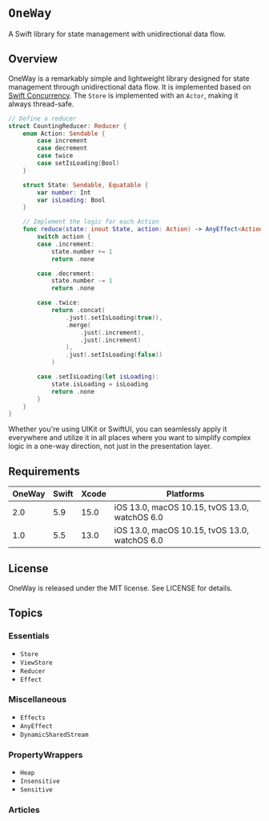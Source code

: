 # ``OneWay``

A Swift library for state management with unidirectional data flow.

## Overview

OneWay is a remarkably simple and lightweight library designed for state management through unidirectional data flow. It is implemented based on [Swift Concurrency](https://docs.swift.org/swift-book/documentation/the-swift-programming-language/concurrency/). The `Store` is implemented with an `Actor`, making it always thread-safe.

```swift
// Define a reducer
struct CountingReducer: Reducer {
    enum Action: Sendable {
        case increment
        case decrement
        case twice
        case setIsLoading(Bool)
    }

    struct State: Sendable, Equatable {
        var number: Int
        var isLoading: Bool
    }

    // Implement the logic for each Action
    func reduce(state: inout State, action: Action) -> AnyEffect<Action> {
        switch action {
        case .increment:
            state.number += 1
            return .none

        case .decrement:
            state.number -= 1
            return .none

        case .twice:
            return .concat(
                .just(.setIsLoading(true)),
                .merge(
                    .just(.increment),
                    .just(.increment)
                ),
                .just(.setIsLoading(false))
            )

        case .setIsLoading(let isLoading):
            state.isLoading = isLoading
            return .none
        }
    }
}
```

Whether you're using UIKit or SwiftUI, you can seamlessly apply it everywhere and utilize it in all places where you want to simplify complex logic in a one-way direction, not just in the presentation layer.

## Requirements

| OneWay | Swift | Xcode | Platforms                                     |
|--------|-------|-------|-----------------------------------------------|
| 2.0    | 5.9   | 15.0  | iOS 13.0, macOS 10.15, tvOS 13.0, watchOS 6.0 |
| 1.0    | 5.5   | 13.0  | iOS 13.0, macOS 10.15, tvOS 13.0, watchOS 6.0 |

## License

OneWay is released under the MIT license. See LICENSE for details.

## Topics

### Essentials

- ``Store``
- ``ViewStore``
- ``Reducer``
- ``Effect``

### Miscellaneous

- ``Effects``
- ``AnyEffect``
- ``DynamicSharedStream``

### PropertyWrappers

- ``Heap``
- ``Insensitive``
- ``Sensitive``

### Articles
